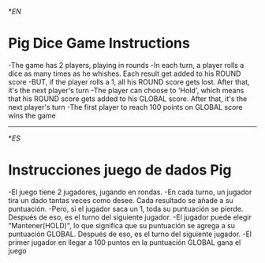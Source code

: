 **EN*

# Pig Dice Game Instructions
-The game has 2 players, playing in rounds
-In each turn, a player rolls a dice as many times as he whishes. Each result get added to his ROUND score
-BUT, if the player rolls a 1, all his ROUND score gets lost. After that, it's the next player's turn
-The player can choose to 'Hold', which means that his ROUND score gets added to his GLOBAL score. After that, it's the next player's turn
-The first player to reach 100 points on GLOBAL score wins the game

 ----------

**ES*

# Instrucciones juego de dados Pig
-El juego tiene 2 jugadores, jugando en rondas.
-En cada turno, un jugador tira un dado tantas veces como desee. Cada resultado se añade a su puntuación.
-Pero, si el jugador saca un 1, toda su puntuación se pierde. Después de eso, es el turno del siguiente jugador.
-El jugador puede elegir "Mantener(HOLD)", lo que significa que su puntuación se agrega a su puntuación GLOBAL. Después de eso, es el turno del siguiente jugador.
-El primer jugador en llegar a 100 puntos en la puntuación GLOBAL gana el juego
